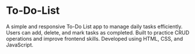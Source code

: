 # To-Do-List
A simple and responsive To-Do List app to manage daily tasks efficiently. Users can add, delete, and mark tasks as completed. Built to practice CRUD operations and improve frontend skills. Developed using HTML, CSS, and JavaScript.
